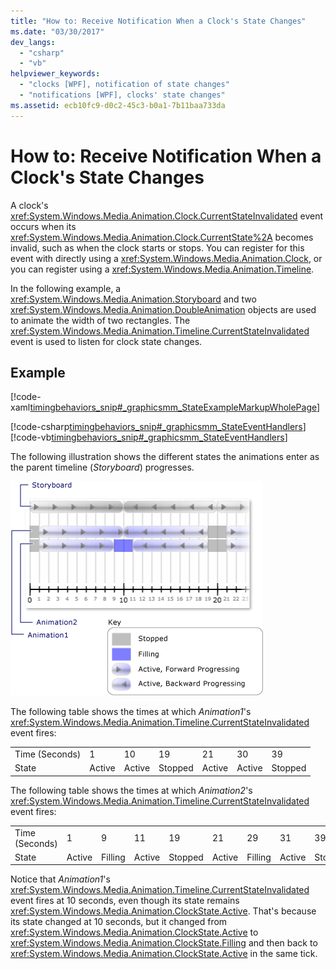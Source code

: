 ```yaml
---
title: "How to: Receive Notification When a Clock's State Changes"
ms.date: "03/30/2017"
dev_langs: 
  - "csharp"
  - "vb"
helpviewer_keywords: 
  - "clocks [WPF], notification of state changes"
  - "notifications [WPF], clocks' state changes"
ms.assetid: ecb10fc9-d0c2-45c3-b0a1-7b11baa733da
---
```

# How to: Receive Notification When a Clock's State Changes
A clock's <xref:System.Windows.Media.Animation.Clock.CurrentStateInvalidated> event occurs when its <xref:System.Windows.Media.Animation.Clock.CurrentState%2A> becomes invalid, such as when the clock starts or stops. You can register for this event with directly using a <xref:System.Windows.Media.Animation.Clock>, or you can register using a <xref:System.Windows.Media.Animation.Timeline>.  
  
 In the following example, a <xref:System.Windows.Media.Animation.Storyboard> and two <xref:System.Windows.Media.Animation.DoubleAnimation> objects are used to animate the width of two rectangles. The <xref:System.Windows.Media.Animation.Timeline.CurrentStateInvalidated> event is used to listen for clock state changes.  
  
## Example  
 [!code-xaml[timingbehaviors_snip#_graphicsmm_StateExampleMarkupWholePage](~/samples/snippets/csharp/VS_Snippets_Wpf/timingbehaviors_snip/CSharp/StateExample.xaml#_graphicsmm_stateexamplemarkupwholepage)]  
  
 [!code-csharp[timingbehaviors_snip#_graphicsmm_StateEventHandlers](~/samples/snippets/csharp/VS_Snippets_Wpf/timingbehaviors_snip/CSharp/StateExample.xaml.cs#_graphicsmm_stateeventhandlers)]
 [!code-vb[timingbehaviors_snip#_graphicsmm_StateEventHandlers](~/samples/snippets/visualbasic/VS_Snippets_Wpf/timingbehaviors_snip/visualbasic/stateexample.xaml.vb#_graphicsmm_stateeventhandlers)]  
  
 The following illustration shows the different states the animations enter as the parent timeline (*Storyboard*) progresses.  
  
 ![Clock states for a Storyboard with two animations](./media/graphicsmm-3timelines.png "graphicsmm_3timelines")  
  
 The following table shows the times at which *Animation1*'s <xref:System.Windows.Media.Animation.Timeline.CurrentStateInvalidated> event fires:  
  
||||||||  
|-|-|-|-|-|-|-|  
|Time (Seconds)|1|10|19|21|30|39|  
|State|Active|Active|Stopped|Active|Active|Stopped|  
  
 The following table shows the times at which *Animation2*'s <xref:System.Windows.Media.Animation.Timeline.CurrentStateInvalidated> event fires:  
  
||||||||||  
|-|-|-|-|-|-|-|-|-|  
|Time (Seconds)|1|9|11|19|21|29|31|39|  
|State|Active|Filling|Active|Stopped|Active|Filling|Active|Stopped|  
  
 Notice that *Animation1*'s  <xref:System.Windows.Media.Animation.Timeline.CurrentStateInvalidated> event fires at 10 seconds, even though its state remains <xref:System.Windows.Media.Animation.ClockState.Active>. That's because its state changed at 10 seconds, but it changed from <xref:System.Windows.Media.Animation.ClockState.Active> to <xref:System.Windows.Media.Animation.ClockState.Filling> and then back to <xref:System.Windows.Media.Animation.ClockState.Active> in the same tick.
